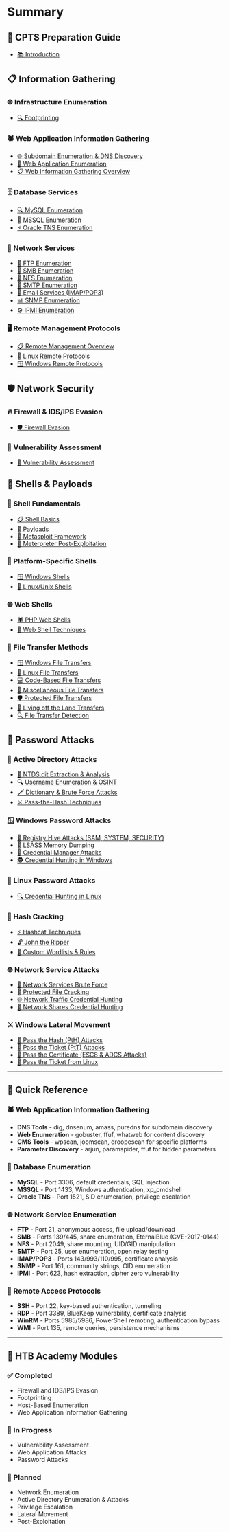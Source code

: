 # Summary

## 🎯 CPTS Preparation Guide

* [📚 Introduction](README.md)

## 📋 Information Gathering

### 🌐 Infrastructure Enumeration
* [🔍 Footprinting](footprinting.md)

### 🕷️ Web Application Information Gathering
* [🌐 Subdomain Enumeration & DNS Discovery](web-enumeration/subdomain-enumeration.md)
* [🔧 Web Application Enumeration](web-enumeration/web-application-enumeration.md)
* [📋 Web Information Gathering Overview](web-enumeration/web-information-gathering.md)


### 🗄️ Database Services
* [🔍 MySQL Enumeration](databases/mysql-enumeration.md)
* [🏢 MSSQL Enumeration](databases/mssql-enumeration.md)
* [⚡ Oracle TNS Enumeration](databases/oracle-enumeration.md)

### 📁 Network Services
* [📂 FTP Enumeration](services/ftp-enumeration.md)
* [🔗 SMB Enumeration](services/smb-enumeration.md)
* [📁 NFS Enumeration](services/nfs-enumeration.md)
* [📧 SMTP Enumeration](services/smtp-enumeration.md)
* [📮 Email Services (IMAP/POP3)](services/email-enumeration.md)
* [📊 SNMP Enumeration](services/snmp-enumeration.md)
* [⚙️ IPMI Enumeration](services/ipmi-enumeration.md)

### 🖥️ Remote Management Protocols
* [📋 Remote Management Overview](remote-management/remote-management.md)
* [🐧 Linux Remote Protocols](remote-management/linux-remote-protocols.md)
* [🪟 Windows Remote Protocols](remote-management/windows-remote-protocols.md)

## 🛡️ Network Security

### 🔥 Firewall & IDS/IPS Evasion
* [🛡️ Firewall Evasion](firewall-evasion.md)

### 🎯 Vulnerability Assessment
* [🎯 Vulnerability Assessment](vulnerability-assessment.md)

## 🔧 Shells & Payloads

### 🐚 Shell Fundamentals
* [📋 Shell Basics](shells-payloads/shell-basics.md)
* [🎯 Payloads](shells-payloads/payloads.md)
* [🔧 Metasploit Framework](shells-payloads/metasploit-framework.md)
* [🚀 Meterpreter Post-Exploitation](shells-payloads/meterpreter.md)

### 🐧 Platform-Specific Shells
* [🪟 Windows Shells](shells-payloads/windows-shells.md)
* [🐧 Linux/Unix Shells](shells-payloads/nix-shells.md)

### 🌐 Web Shells
* [🕷️ PHP Web Shells](shells-payloads/php-web-shells.md)
* [🔧 Web Shell Techniques](shells-payloads/web-shells.md)

### 📁 File Transfer Methods
* [🪟 Windows File Transfers](file-transfers/windows-file-transfers.md)
* [🐧 Linux File Transfers](file-transfers/linux-file-transfers.md)
* [💻 Code-Based File Transfers](file-transfers/code-file-transfers.md)
* [🔀 Miscellaneous File Transfers](file-transfers/miscellaneous-file-transfers.md)
* [🛡️ Protected File Transfers](file-transfers/protected-file-transfers.md)
* [🎯 Living off the Land Transfers](file-transfers/living-off-the-land-file-transfers.md)
* [🔍 File Transfer Detection](file-transfers/file-transfer-detection.md)

## 🔐 Password Attacks

### 🎯 Active Directory Attacks
* [🎫 NTDS.dit Extraction & Analysis](passwords-attacks/active-directory-ntds-attacks.md)
* [🔍 Username Enumeration & OSINT](passwords-attacks/username-enumeration.md)
* [🗡️ Dictionary & Brute Force Attacks](passwords-attacks/dictionary-attacks.md)
* [⚔️ Pass-the-Hash Techniques](passwords-attacks/pass-the-hash.md)

### 🪟 Windows Password Attacks
* [🔧 Registry Hive Attacks (SAM, SYSTEM, SECURITY)](passwords-attacks/windows-passwords.md)
* [🧠 LSASS Memory Dumping](passwords-attacks/lsass-attacks.md)
* [💾 Credential Manager Attacks](passwords-attacks/credential-manager.md)
* [🕵️ Credential Hunting in Windows](passwords-attacks/credential-hunting-windows.md)

### 🐧 Linux Password Attacks
* [🔍 Credential Hunting in Linux](passwords-attacks/credential-hunting-linux.md)

### 🔨 Hash Cracking
* [⚡ Hashcat Techniques](passwords-attacks/hashcat.md)
* [🔓 John the Ripper](passwords-attacks/john-the-ripper.md)
* [📝 Custom Wordlists & Rules](passwords-attacks/custom-wordlists-rules.md)

### 🌐 Network Service Attacks
* [🔌 Network Services Brute Force](passwords-attacks/network-services.md)
* [📁 Protected File Cracking](passwords-attacks/cracking-protected-files.md)
* [🌐 Network Traffic Credential Hunting](passwords-attacks/credential-hunting-network.md)
* [📂 Network Shares Credential Hunting](passwords-attacks/credential-hunting-shares.md)

### ⚔️ Windows Lateral Movement
* [🔑 Pass the Hash (PtH) Attacks](passwords-attacks/pass-the-hash.md)
* [🎫 Pass the Ticket (PtT) Attacks](passwords-attacks/pass-the-ticket.md)
* [📜 Pass the Certificate (ESC8 & ADCS Attacks)](passwords-attacks/pass-the-certificate.md)
* [🐧 Pass the Ticket from Linux](passwords-attacks/pass-the-ticket-linux.md)

---

## 📖 Quick Reference

### 🕷️ Web Application Information Gathering
* **DNS Tools** - dig, dnsenum, amass, puredns for subdomain discovery
* **Web Enumeration** - gobuster, ffuf, whatweb for content discovery
* **CMS Tools** - wpscan, joomscan, droopescan for specific platforms
* **Parameter Discovery** - arjun, paramspider, ffuf for hidden parameters

### 🔧 Database Enumeration
* **MySQL** - Port 3306, default credentials, SQL injection
* **MSSQL** - Port 1433, Windows authentication, xp_cmdshell
* **Oracle TNS** - Port 1521, SID enumeration, privilege escalation

### 🌐 Network Service Enumeration
* **FTP** - Port 21, anonymous access, file upload/download
* **SMB** - Ports 139/445, share enumeration, EternalBlue (CVE-2017-0144)
* **NFS** - Port 2049, share mounting, UID/GID manipulation
* **SMTP** - Port 25, user enumeration, open relay testing
* **IMAP/POP3** - Ports 143/993/110/995, certificate analysis
* **SNMP** - Port 161, community strings, OID enumeration
* **IPMI** - Port 623, hash extraction, cipher zero vulnerability

### 🔐 Remote Access Protocols
* **SSH** - Port 22, key-based authentication, tunneling
* **RDP** - Port 3389, BlueKeep vulnerability, certificate analysis
* **WinRM** - Ports 5985/5986, PowerShell remoting, authentication bypass
* **WMI** - Port 135, remote queries, persistence mechanisms

---

## 🎯 HTB Academy Modules

### ✅ Completed
* Firewall and IDS/IPS Evasion
* Footprinting
* Host-Based Enumeration
* Web Application Information Gathering

### 🔄 In Progress
* Vulnerability Assessment
* Web Application Attacks
* Password Attacks

### 📅 Planned
* Network Enumeration
* Active Directory Enumeration & Attacks
* Privilege Escalation
* Lateral Movement
* Post-Exploitation 